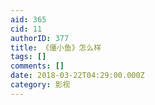 ```yaml
---
aid: 365
cid: 11
authorID: 377
title: 《僵小鱼》怎么样
tags: []
comments: []
date: 2018-03-22T04:29:00.000Z
category: 影视
---
```



